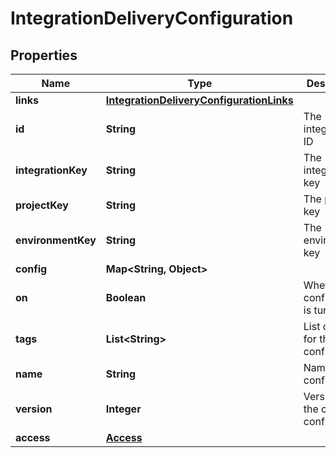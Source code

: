 

# IntegrationDeliveryConfiguration


## Properties

| Name | Type | Description | Notes |
|------------ | ------------- | ------------- | -------------|
|**links** | [**IntegrationDeliveryConfigurationLinks**](IntegrationDeliveryConfigurationLinks.md) |  |  |
|**id** | **String** | The integration ID |  |
|**integrationKey** | **String** | The integration key |  |
|**projectKey** | **String** | The project key |  |
|**environmentKey** | **String** | The environment key |  |
|**config** | **Map&lt;String, Object&gt;** |  |  |
|**on** | **Boolean** | Whether the configuration is turned on |  |
|**tags** | **List&lt;String&gt;** | List of tags for this configuration |  |
|**name** | **String** | Name of the configuration |  |
|**version** | **Integer** | Version of the current configuration |  |
|**access** | [**Access**](Access.md) |  |  [optional] |



